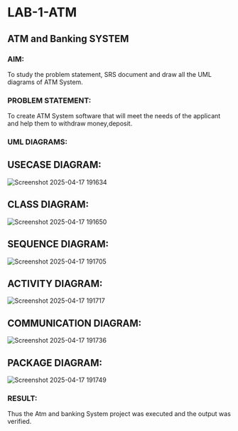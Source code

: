 # LAB-1-ATM
## ATM and Banking SYSTEM
### AIM: 
To study the problem statement, SRS document and draw all the UML diagrams of ATM
System.
### PROBLEM STATEMENT:
To create ATM System software that will meet the needs of the applicant and help them
to withdraw money,deposit.
### UML DIAGRAMS:
## USECASE DIAGRAM:
![Screenshot 2025-04-17 191634](https://github.com/user-attachments/assets/fe1c9328-75bc-404c-993d-5029e5be8187)

## CLASS DIAGRAM:
![Screenshot 2025-04-17 191650](https://github.com/user-attachments/assets/220aae68-e13c-4ff1-9b82-62a7b1a3ea91)

## SEQUENCE DIAGRAM:
![Screenshot 2025-04-17 191705](https://github.com/user-attachments/assets/d9cfd431-b1c3-47a2-a392-7ed2e6f4795d)

## ACTIVITY DIAGRAM:
![Screenshot 2025-04-17 191717](https://github.com/user-attachments/assets/908cda67-e764-47d3-b0f0-e5914a023539)

## COMMUNICATION DIAGRAM:
![Screenshot 2025-04-17 191736](https://github.com/user-attachments/assets/1618dbed-8302-49d8-9339-861c175341a0)

## PACKAGE DIAGRAM:
![Screenshot 2025-04-17 191749](https://github.com/user-attachments/assets/42902e1b-0d24-49c4-b196-dd9a40ab707c)





### RESULT: 
Thus the Atm and banking System project was executed and the output was verified.
